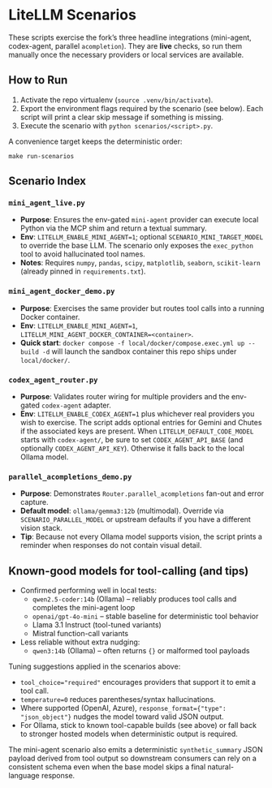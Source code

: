 # LiteLLM Scenarios

These scripts exercise the fork’s three headline integrations (mini-agent,
codex-agent, parallel `acompletion`). They are **live** checks, so run them
manually once the necessary providers or local services are available.

## How to Run

1. Activate the repo virtualenv (`source .venv/bin/activate`).
2. Export the environment flags required by the scenario (see below). Each
   script will print a clear skip message if something is missing.
3. Execute the scenario with `python scenarios/<script>.py`.

A convenience target keeps the deterministic order:

```
make run-scenarios
```

## Scenario Index

### `mini_agent_live.py`

- **Purpose**: Ensures the env-gated `mini-agent` provider can execute local
  Python via the MCP shim and return a textual summary.
- **Env**: `LITELLM_ENABLE_MINI_AGENT=1`; optional `SCENARIO_MINI_TARGET_MODEL`
  to override the base LLM. The scenario only exposes the `exec_python` tool to
  avoid hallucinated tool names.
- **Notes**: Requires `numpy`, `pandas`, `scipy`, `matplotlib`, `seaborn`,
  `scikit-learn` (already pinned in `requirements.txt`).

### `mini_agent_docker_demo.py`

- **Purpose**: Exercises the same provider but routes tool calls into a running
  Docker container.
- **Env**: `LITELLM_ENABLE_MINI_AGENT=1`,
  `LITELLM_MINI_AGENT_DOCKER_CONTAINER=<container>`.
- **Quick start**: `docker compose -f local/docker/compose.exec.yml up --build -d`
  will launch the sandbox container this repo ships under `local/docker/`.

### `codex_agent_router.py`

- **Purpose**: Validates router wiring for multiple providers and the
  env-gated `codex-agent` adapter.
- **Env**: `LITELLM_ENABLE_CODEX_AGENT=1` plus whichever real providers you wish
  to exercise. The script adds optional entries for Gemini and Chutes if the
  associated keys are present. When `LITELLM_DEFAULT_CODE_MODEL` starts with
  `codex-agent/`, be sure to set `CODEX_AGENT_API_BASE` (and optionally
  `CODEX_AGENT_API_KEY`). Otherwise it falls back to the local Ollama model.

### `parallel_acompletions_demo.py`

- **Purpose**: Demonstrates `Router.parallel_acompletions` fan-out and error
  capture.
- **Default model**: `ollama/gemma3:12b` (multimodal). Override via
  `SCENARIO_PARALLEL_MODEL` or upstream defaults if you have a different vision
  stack.
- **Tip**: Because not every Ollama model supports vision, the script prints a
  reminder when responses do not contain visual detail.

## Known-good models for tool-calling (and tips)

- Confirmed performing well in local tests:
  - `qwen2.5-coder:14b` (Ollama) – reliably produces tool calls and completes the
    mini-agent loop
  - `openai/gpt-4o-mini` – stable baseline for deterministic tool behavior
  - Llama 3.1 Instruct (tool-tuned variants)
  - Mistral function-call variants
- Less reliable without extra nudging:
  - `qwen3:14b` (Ollama) – often returns `{}` or malformed tool payloads

Tuning suggestions applied in the scenarios above:

- `tool_choice="required"` encourages providers that support it to emit a tool call.
- `temperature=0` reduces parentheses/syntax hallucinations.
- Where supported (OpenAI, Azure), `response_format={"type": "json_object"}` nudges
  the model toward valid JSON output.
- For Ollama, stick to known tool-capable builds (see above) or fall back to
  stronger hosted models when deterministic output is required.

The mini-agent scenario also emits a deterministic `synthetic_summary` JSON payload
derived from tool output so downstream consumers can rely on a consistent schema even
when the base model skips a final natural-language response.
